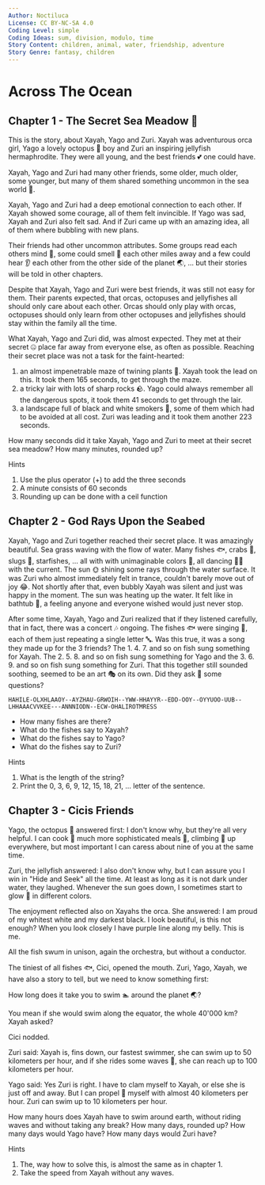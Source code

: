 ```yaml
---
Author: Noctiluca
License: CC BY-NC-SA 4.0
Coding Level: simple
Coding Ideas: sum, division, modulo, time
Story Content: children, animal, water, friendship, adventure
Story Genre: fantasy, children
---
```


# Across The Ocean

## Chapter 1 - The Secret Sea Meadow 🌿

This is the story, about Xayah, Yago and Zuri. Xayah was adventurous orca girl,
Yago a lovely octopus 🐙 boy and Zuri an inspiring jellyfish hermaphrodite. They
were all young, and the best friends 💕 one could have.

Xayah, Yago and Zuri had many other friends, some older, much older, some
younger, but many of them shared something uncommon in the sea world 🌊.

Xayah, Yago and Zuri had a deep emotional connection to each other. If Xayah
showed some courage, all of them felt invincible. If Yago was sad, Xayah and
Zuri also felt sad. And if Zuri came up with an amazing idea, all of them where
bubbling with new plans.

Their friends had other uncommon attributes. Some groups read each others mind
🧠, some could smell 👃 each other miles away and a few could hear 👂 each other
from the other side of the planet 🌏, ... but their stories will be told in
other chapters.

Despite that Xayah, Yago and Zuri were best friends, it was still not easy for
them. Their parents expected, that orcas, octopuses and jellyfishes all should
only care about each other. Orcas should only play with orcas, octopuses should
only learn from other octopuses and jellyfishes should stay within the family
all the time.

What Xayah, Yago and Zuri did, was almost expected. They met at their secret 🤐
place far away from everyone else, as often as possible. Reaching their secret
place was not a task for the faint-hearted:

1. an almost impenetrable maze of twining plants 🌱. Xayah
took the lead on this. It took them 165 seconds, to get through the maze.
2. a tricky lair with lots of sharp rocks 🪨. Yago could always
remember all the dangerous spots, it took them 41 seconds to get through the
lair.
3. a landscape full of black and white smokers 🌋, some of them
which had to be avoided at all cost. Zuri was leading and it took them another
223 seconds.

How many seconds did it take Xayah, Yago and Zuri to meet at their secret sea
meadow? How many minutes, rounded up?

Hints

1. Use the plus operator (+) to add the three seconds
2. A minute consists of 60 seconds
3. Rounding up can be done with a ceil function

## Chapter 2 - God Rays Upon the Seabed

Xayah, Yago and Zuri together reached their secret place. It was amazingly
beautiful. Sea grass waving with the flow of water. Many fishes 🐟, crabs 🦀,
slugs 🐌, starfishes, ... all with with unimaginable colors 🌈, all dancing 🕺💃
with the current. The sun 🌞 shining some rays through the water surface. It was
Zuri who almost immediately felt in trance, couldn't barely move out of joy 😂.
Not shortly after that, even bubbly Xayah was silent and just was
happy in the moment. The sun was heating up the water. It felt like in bathtub
🛁, a feeling anyone and everyone wished would just never stop.

After some time, Xayah, Yago and Zuri realized that if they listened carefully,
that in fact, there was a concert 🎶 ongoing. The fishes 🐟 were singing 🎤,
each of them just repeating a single letter 🔤. Was this true, it was a song
they made up for the 3 friends? The 1. 4. 7. and so on fish sung something for
Xayah. The 2. 5. 8. and so on fish sung something for Yago and the 3. 6. 9. and
so on fish sung something for Zuri. That this together still sounded soothing,
seemed to be an art 🎭 on its own. Did they ask 🙋 some questions?

`HAHILE-OLXHLAAOY--AYZHAU-GRWOIH--YWW-HHAYYR--EDD-OOY--OYYUOO-UUB--LHHAAACVVKEE---ANNNIODN--ECW-OHALIROTMRESS`

- How many fishes are there?
- What do the fishes say to Xayah?
- What do the fishes say to Yago?
- What do the fishes say to Zuri?

Hints

1. What is the length of the string?
2. Print the 0, 3, 6, 9, 12, 15, 18, 21, ... letter of the sentence.

## Chapter 3 - Cicis Friends

Yago, the octopus 🐙 answered first: I don't know why, but they're all very
helpful. I can cook 🍳 much more sophisticated meals 🍜, climbing 🧗 up
everywhere, but most important I can caress about nine of you at the same time.

Zuri, the jellyfish answered: I also don't know why, but I can assure you I win
in "Hide and Seek" all the time. At least as long as it is not dark under water,
they laughed. Whenever the sun goes down, I sometimes start to glow 🌟 in
different colors.

The enjoyment reflected also on Xayahs the orca. She answered: I am proud of my
whitest white and my darkest black. I look beautiful, is this not enough? When
you look closely I have purple line along my belly. This is me.

All the fish swum in unison, again the orchestra, but without a conductor.

The tiniest of all fishes 🐟, Cici, opened the mouth. Zuri, Yago, Xayah, we have
also a story to tell, but we need to know something first:

How long does it take you to swim 🏊 around the planet 🌏?

You mean if she would swim along the equator, the whole 40'000 km? Xayah asked?

Cici nodded.

Zuri said: Xayah is, fins down, our fastest swimmer, she can swim up to 50
kilometers per hour, and if she rides some waves 🌊, she can reach up to 100
kilometers per hour.

Yago said: Yes Zuri is right. I have to clam myself to Xayah, or else she is
just off and away. But I can propel 🚀 myself with almost 40 kilometers per
hour. Zuri can swim up to 10 kilometers per hour.

How many hours does Xayah have to swim around earth, without riding waves and
without taking any break? How many days, rounded up? How many days would Yago
have? How many days would Zuri have?

Hints

1. The, way how to solve this, is almost the same as in chapter 1.
2. Take the speed from Xayah without any waves.
